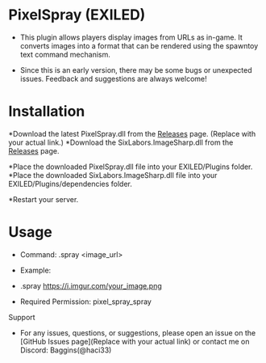 # PixelSpray (EXILED)

  * This plugin allows players display images from URLs as in-game. It converts images into a format that can be rendered using the spawntoy text command mechanism.

   * Since this is an early version, there may be some bugs or unexpected issues. Feedback and suggestions are always welcome!

# Installation

  *Download the latest PixelSpray.dll from the [Releases](https://github.com/MustafaBaggins/PixelSpray/releases) page. (Replace with your actual link.)
  *Download the  SixLabors.ImageSharp.dll from the [Releases](https://github.com/MustafaBaggins/PixelSpray/releases) page.

  *Place the downloaded PixelSpray.dll file into your EXILED/Plugins folder.
  *Place the downloaded SixLabors.ImageSharp.dll file into your EXILED/Plugins/dependencies folder.

  *Restart your server.

# Usage

   * Command: .spray <image_url>
   * Example:
   * .spray https://i.imgur.com/your_image.png

  * Required Permission: pixel_spray_spray


Support

   * For any issues, questions, or suggestions, please open an issue on the [GitHub Issues page](Replace with your actual link) or contact me on Discord: Baggins(@haci33)
